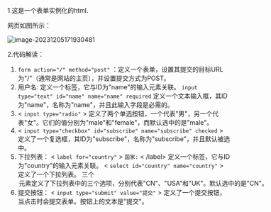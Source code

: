1.这是一个表单实例化的html.

网页如图所示：

![image-20231205171930481](C:\Users\Administrator\AppData\Roaming\Typora\typora-user-images\image-20231205171930481.png)

2.代码解读：

1.   `form action="/" method="post"` ：定义一个表单，设置其提交的目标URL为"/"（通常是网站的主页），并设置提交方式为POST。 
2.  <label for="name">用户名: </label>  定义一个标签，它与ID为"name"的输入元素关联。  `input type="text" id="name" name="name" required`  定义一个文本输入框，其ID为"name"，名称为"name"，并且此输入字段是必需的。 
3. < `input type="radio"` > 定义了两个单选按钮，一个代表"男"，另一个代表"女"。它们的值分别为"male"和"female"，而默认选中的是"male"。 
4. < `input type="checkbox" id="subscribe" name="subscribe" checked` > 定义了一个复选框，其ID为"subscribe"，名称为"subscribe"，并且默认被选中。 
5.  下拉列表： < `label for="country"` > `国家:` < /label> 定义一个标签，它与ID为"country"的输入元素关联。 < `select id="country" name="country"` > 定义了一个下拉列表。  三个<option>元素定义了下拉列表中的三个选项，分别代表"CN"、"USA"和"UK"。默认选中的是"CN"。 
6.  提交按钮： < `input type="submit" value="提交"` > 定义了一个提交按钮，当点击时会提交表单。按钮上的文本是"提交"。 